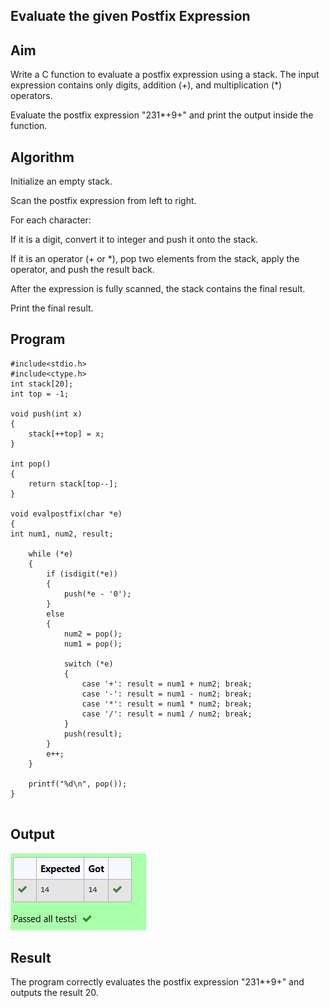 ## Evaluate the given Postfix Expression
## Aim
Write a C function to evaluate a postfix expression using a stack. The input expression contains only digits, addition (+), and multiplication (*) operators.

Evaluate the postfix expression "231*+9+" and print the output inside the function.

## Algorithm
Initialize an empty stack.

Scan the postfix expression from left to right.

For each character:

If it is a digit, convert it to integer and push it onto the stack.

If it is an operator (+ or *), pop two elements from the stack, apply the operator, and push the result back.

After the expression is fully scanned, the stack contains the final result.

Print the final result.

## Program

```
#include<stdio.h>
#include<ctype.h>
int stack[20];
int top = -1;

void push(int x)
{
    stack[++top] = x;
}

int pop()
{
    return stack[top--];
}

void evalpostfix(char *e)
{
int num1, num2, result;
    
    while (*e)
    {
        if (isdigit(*e)) 
        {
            push(*e - '0'); 
        }
        else 
        {
            num2 = pop();
            num1 = pop();
            
            switch (*e)
            {
                case '+': result = num1 + num2; break;
                case '-': result = num1 - num2; break;
                case '*': result = num1 * num2; break;
                case '/': result = num1 / num2; break;
            }
            push(result);
        }
        e++;
    }
    
    printf("%d\n", pop()); 
}


```

## Output
![alt text](image-3.png)
## Result
The program correctly evaluates the postfix expression "231*+9+" and outputs the result 20.










